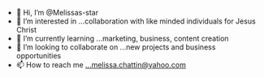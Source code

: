- 👋 Hi, I’m @Melissas-star
- 👀 I’m interested in ...collaboration with like minded individuals for Jesus Christ
- 🌱 I’m currently learning ...marketing, business, content creation
- 💞️ I’m looking to collaborate on ...new projects and business opportunities
- 📫 How to reach me ...melissa.chattin@yahoo.com

<!---
Melissas-star/Melissas-star is a ✨ special ✨ repository because its `README.md` (this file) appears on your GitHub profile.
You can click the Preview link to take a look at your changes.
--->
